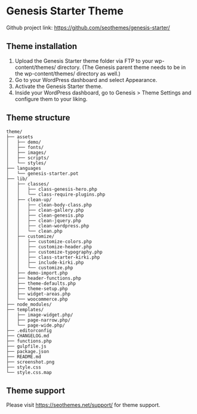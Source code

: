 # Genesis Starter Theme

Github project link: https://github.com/seothemes/genesis-starter/


## Theme installation

1. Upload the Genesis Starter theme folder via FTP to your wp-content/themes/ directory. (The Genesis parent theme needs to be in the wp-content/themes/ directory as well.)
2. Go to your WordPress dashboard and select Appearance.
3. Activate the Genesis Starter theme.
4. Inside your WordPress dashboard, go to Genesis > Theme Settings and configure them to your liking.


## Theme structure 
```shell
theme/  
├── assets  
│	├── demo/  
│	├── fonts/  
│	├── images/  
│	├── scripts/  
│	└── styles/  
├── languages  
│	└── genesis-starter.pot  
├── lib/  
│	├── classes/  
│	│	├── class-genesis-hero.php  
│	│	└── class-require-plugins.php  
│	├── clean-up/  
│	│	├── clean-body-class.php  
│	│	├── clean-gallery.php  
│	│	├── clean-genesis.php  
│	│	├── clean-jquery.php  
│	│	├── clean-wordpress.php  
│	│	└── clean.php  
│	├── customize/  
│	│	├── customize-colors.php  
│	│	├── customize-header.php  
│	│	├── customize-typography.php  
│	│	├── class-starter-kirki.php  
│	│	├── include-kirki.php  
│	│	└── customize.php  
│	├── demo-import.php  
│	├── header-functions.php  
│	├── theme-defaults.php  
│	├── theme-setup.php  
│	├── widget-areas.php  
│	└── woocommerce.php  
├── node_modules/  
├── templates/  
│	├── image-widget.php/  
│	├── page-narrow.php/  
│	└── page-wide.php/  
├── .editorconfig  
├── CHANGELOG.md  
├── functions.php  
├── gulpfile.js  
├── package.json  
├── README.md  
├── screenshot.png  
├── style.css  
└── style.css.map  
```


## Theme support

Please visit https://seothemes.net/support/ for theme support.

